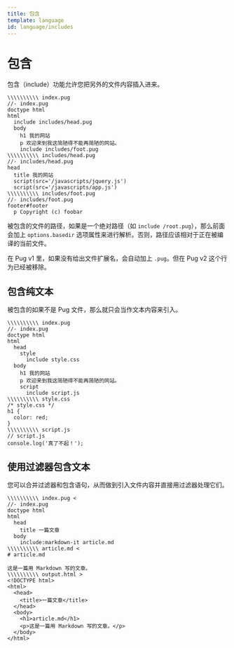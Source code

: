 ```yaml
---
title: 包含
template: language
id: language/includes
---
```


# 包含

包含（include）功能允许您把另外的文件内容插入进来。

```pug-preview
\\\\\\\\\\ index.pug
//- index.pug
doctype html
html
  include includes/head.pug
  body
    h1 我的网站
    p 欢迎来到我这简陋得不能再简陋的网站。
    include includes/foot.pug
\\\\\\\\\\ includes/head.pug
//- includes/head.pug
head
  title 我的网站
  script(src='/javascripts/jquery.js')
  script(src='/javascripts/app.js')
\\\\\\\\\\ includes/foot.pug
//- includes/foot.pug
footer#footer
  p Copyright (c) foobar
```

被包含的文件的路径，如果是一个绝对路径（如 `include /root.pug`），那么前面会加上 `options.basedir` 选项属性来进行解析。否则，路径应该相对于正在被编译的当前文件。

在 Pug v1 里，如果没有给出文件扩展名，会自动加上 `.pug`。但在 Pug v2 这个行为已经被移除。

## 包含纯文本

被包含的如果不是 Pug 文件，那么就只会当作文本内容来引入。

```pug-preview
\\\\\\\\\\ index.pug
//- index.pug
doctype html
html
  head
    style
      include style.css
  body
    h1 我的网站
    p 欢迎来到我这简陋得不能再简陋的网站。
    script
      include script.js
\\\\\\\\\\ style.css
/* style.css */
h1 {
  color: red;
}
\\\\\\\\\\ script.js
// script.js
console.log('真了不起！');
```

## 使用过滤器包含文本

您可以合并过滤器和包含语句，从而做到引入文件内容并直接用过滤器处理它们。

```pug-preview-readonly
\\\\\\\\\\ index.pug <
//- index.pug
doctype html
html
  head
    title 一篇文章
  body
    include:markdown-it article.md
\\\\\\\\\\ article.md <
# article.md

这是一篇用 Markdown 写的文章。
\\\\\\\\\\ output.html >
<!DOCTYPE html>
<html>
  <head>
    <title>一篇文章</title>
  </head>
  <body>
    <h1>article.md</h1>
    <p>这是一篇用 Markdown 写的文章。</p>
  </body>
</html>
```
